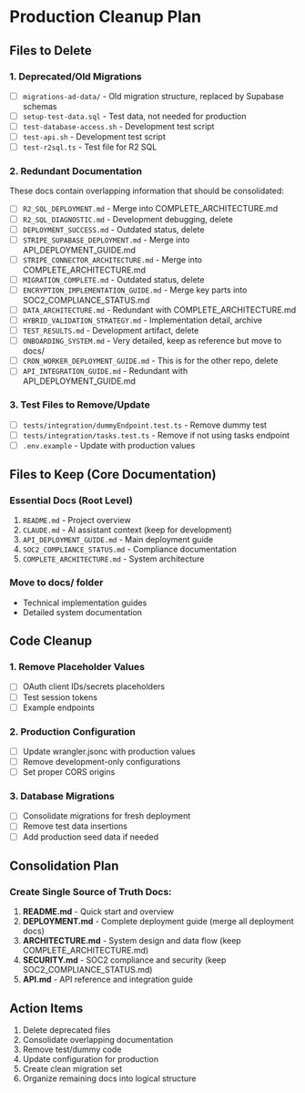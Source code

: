 # Production Cleanup Plan

## Files to Delete

### 1. Deprecated/Old Migrations
- [ ] `migrations-ad-data/` - Old migration structure, replaced by Supabase schemas
- [ ] `setup-test-data.sql` - Test data, not needed for production
- [ ] `test-database-access.sh` - Development test script
- [ ] `test-api.sh` - Development test script
- [ ] `test-r2sql.ts` - Test file for R2 SQL

### 2. Redundant Documentation
These docs contain overlapping information that should be consolidated:

- [ ] `R2_SQL_DEPLOYMENT.md` - Merge into COMPLETE_ARCHITECTURE.md
- [ ] `R2_SQL_DIAGNOSTIC.md` - Development debugging, delete
- [ ] `DEPLOYMENT_SUCCESS.md` - Outdated status, delete
- [ ] `STRIPE_SUPABASE_DEPLOYMENT.md` - Merge into API_DEPLOYMENT_GUIDE.md
- [ ] `STRIPE_CONNECTOR_ARCHITECTURE.md` - Merge into COMPLETE_ARCHITECTURE.md
- [ ] `MIGRATION_COMPLETE.md` - Outdated status, delete
- [ ] `ENCRYPTION_IMPLEMENTATION_GUIDE.md` - Merge key parts into SOC2_COMPLIANCE_STATUS.md
- [ ] `DATA_ARCHITECTURE.md` - Redundant with COMPLETE_ARCHITECTURE.md
- [ ] `HYBRID_VALIDATION_STRATEGY.md` - Implementation detail, archive
- [ ] `TEST_RESULTS.md` - Development artifact, delete
- [ ] `ONBOARDING_SYSTEM.md` - Very detailed, keep as reference but move to docs/
- [ ] `CRON_WORKER_DEPLOYMENT_GUIDE.md` - This is for the other repo, delete
- [ ] `API_INTEGRATION_GUIDE.md` - Redundant with API_DEPLOYMENT_GUIDE.md

### 3. Test Files to Remove/Update
- [ ] `tests/integration/dummyEndpoint.test.ts` - Remove dummy test
- [ ] `tests/integration/tasks.test.ts` - Remove if not using tasks endpoint
- [ ] `.env.example` - Update with production values

## Files to Keep (Core Documentation)

### Essential Docs (Root Level)
1. `README.md` - Project overview
2. `CLAUDE.md` - AI assistant context (keep for development)
3. `API_DEPLOYMENT_GUIDE.md` - Main deployment guide
4. `SOC2_COMPLIANCE_STATUS.md` - Compliance documentation
5. `COMPLETE_ARCHITECTURE.md` - System architecture

### Move to docs/ folder
- Technical implementation guides
- Detailed system documentation

## Code Cleanup

### 1. Remove Placeholder Values
- [ ] OAuth client IDs/secrets placeholders
- [ ] Test session tokens
- [ ] Example endpoints

### 2. Production Configuration
- [ ] Update wrangler.jsonc with production values
- [ ] Remove development-only configurations
- [ ] Set proper CORS origins

### 3. Database Migrations
- [ ] Consolidate migrations for fresh deployment
- [ ] Remove test data insertions
- [ ] Add production seed data if needed

## Consolidation Plan

### Create Single Source of Truth Docs:

1. **README.md** - Quick start and overview
2. **DEPLOYMENT.md** - Complete deployment guide (merge all deployment docs)
3. **ARCHITECTURE.md** - System design and data flow (keep COMPLETE_ARCHITECTURE.md)
4. **SECURITY.md** - SOC2 compliance and security (keep SOC2_COMPLIANCE_STATUS.md)
5. **API.md** - API reference and integration guide

## Action Items

1. Delete deprecated files
2. Consolidate overlapping documentation
3. Remove test/dummy code
4. Update configuration for production
5. Create clean migration set
6. Organize remaining docs into logical structure